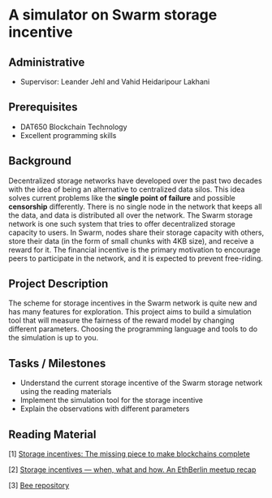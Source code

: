 # A simulator on Swarm storage incentive

## Administrative

- Supervisor: Leander Jehl and Vahid Heidaripour Lakhani

## Prerequisites

- DAT650 Blockchain Technology
- Excellent programming skills

## Background

Decentralized storage networks have developed over the past two decades with the idea of being an alternative to centralized data silos. 
This idea solves current problems like the **single point of failure** and possible **censorship** differently. There is no single node in the network that keeps all the data, and data is distributed all over the network. 
The Swarm storage network is one such system that tries to offer decentralized storage capacity to users. In Swarm, nodes share their storage capacity with others, store their data (in the form of small chunks with 4KB size), and receive a reward for it. The financial incentive is the primary motivation to encourage peers to participate in the network, and it is expected to prevent free-riding.

## Project Description

The scheme for storage incentives in the Swarm network is quite new and has many features for exploration. This project aims to build a simulation tool that will measure the fairness of the reward model by changing different parameters. Choosing the programming language and tools to do the simulation is up to you.

## Tasks / Milestones

- Understand the current storage incentive of the Swarm storage network using the reading materials
- Implement the simulation tool for the storage incentive
- Explain the observations with different parameters

## Reading Material

[1] [Storage incentives: The missing piece to make blockchains complete](https://www.youtube.com/watch?v=OH18D_PKo9U)

[2] [Storage incentives — when, what and how. An EthBerlin meetup recap](https://www.reddit.com/r/ethswarm/comments/xruv51/storage_incentives_when_what_and_how_an_ethberlin/)

[3] [Bee repository](https://github.com/ethersphere/bee)